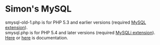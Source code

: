 ﻿ Simon's MySQL
======
﻿smysql-old-1.php is for PHP 5.3 and earlier versions (required [MySQL extension](http://php.net/manual/en/book.mysql.php)).
﻿<br />
﻿smysql.php is for PHP 5.4 and later versions (required [MySQLi extension](http://php.net/manual/en/book.mysqli.php)).<br />
<a href="http://ratajs.nhx.cz/SimonMySQL_manual/?lang=en">Here</a> or <a href="https://github.com/ratajs/Simon-MySQL/wiki">here</a> is documentation.
